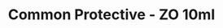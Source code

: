 ---
layout: product
title: "Common Protective - ZO  10ml"
price: "330" 
desc: "Acrylic Laquer 10mL"
img_path: "/assets/img/RC070.webp"
brand: "AK "
available: true
special_offer: false
new: false
soon: false
cat: "020000"
subcat: "020200"
subsubcat: "020201"
sifra: "RC070"
popular: false
spec: false
---